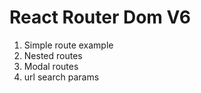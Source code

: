 # React Router Dom V6

1. Simple route example
2. Nested routes
3. Modal routes
4. url search params